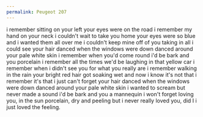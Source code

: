 ```yaml
---
permalink: Peugeot 207
---
```

i remember sitting on your left
your eyes were on the road
i remember my hand on your neck
i couldn't wait to take you home
your eyes were so blue
and i wanted them all over me
i couldn't keep mine off of you
taking in all i could see
your hair danced when the windows were down
danced around your pale white skin
i remember when you'd come round
i'd be bark and you porcelain
i remember all the times we'd be
laughing in that yellow car
i remember when i didn't see
you for what you really are
i remember walking in the rain
your bright red hair got soaking wet
and now i know it's not that i remember
it's that i just can't forget
your hair danced when the windows were down
danced around your pale white skin
i wanted to scream but never made a sound
i'd be bark and you
a mannequin
i won't forget loving you, in the sun
porcelain, dry and peeling
but i never really loved you, did I
i just loved the feeling.